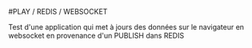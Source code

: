 #PLAY / REDIS / WEBSOCKET

Test d'une application qui met à jours des données sur le navigateur en websocket en provenance d'un PUBLISH dans REDIS
